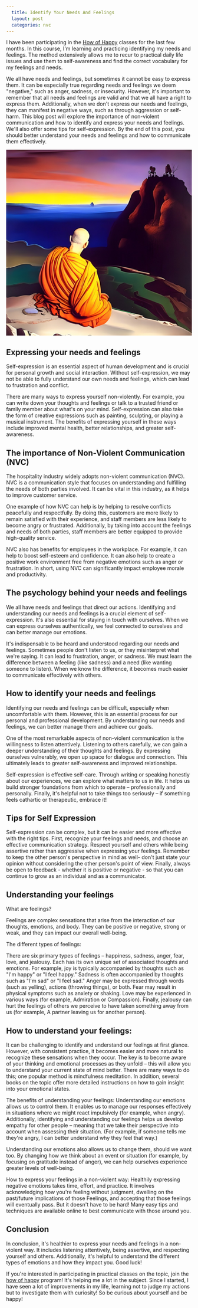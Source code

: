 ```yaml
---
  title: Identify Your Needs And Feelings
  layout: post
  categories: nvc
---
```


I have been participating in the [How of Happy][1] classes for the last few months. In this course, I'm learning and practicing identifying my needs and feelings. The method extensively allows me to recur to practical daily life issues and use them to self-awareness and find the correct vocabulary for my feelings and needs.

We all have needs and feelings, but sometimes it cannot be easy to express them. It can be especially true regarding needs and feelings we deem "negative," such as anger, sadness, or insecurity. However, it's important to remember that all needs and feelings are valid and that we all have a right to express them. Additionally, when we don't express our needs and feelings, they can manifest in negative ways, such as through aggression or self-harm. This blog post will explore the importance of non-violent communication and how to identify and express your needs and feelings. We'll also offer some tips for self-expression. By the end of this post, you should better understand your needs and feelings and how to communicate them effectively.

![AI generated image: a monk on the top of a mountain appreciating the sunset and deeply thinking about his feelings and needs. oil paint by salvador dali](/images/monk-thinking-ai.png)

## Expressing your needs and feelings

Self-expression is an essential aspect of human development and is crucial for personal growth and social interaction. Without self-expression, we may not be able to fully understand our own needs and feelings, which can lead to frustration and conflict.

There are many ways to express yourself non-violently. For example, you can write down your thoughts and feelings or talk to a trusted friend or family member about what's on your mind. Self-expression can also take the form of creative expressions such as painting, sculpting, or playing a musical instrument. The benefits of expressing yourself in these ways include improved mental health, better relationships, and greater self-awareness.

## The importance of Non-Violent Communication (NVC)

The hospitality industry widely adopts non-violent communication (NVC). NVC is a communication style that focuses on understanding and fulfilling the needs of both parties involved. It can be vital in this industry, as it helps to improve customer service.

One example of how NVC can help is by helping to resolve conflicts peacefully and respectfully. By doing this, customers are more likely to remain satisfied with their experience, and staff members are less likely to become angry or frustrated. Additionally, by taking into account the feelings and needs of both parties, staff members are better equipped to provide high-quality service.

NVC also has benefits for employees in the workplace. For example, it can help to boost self-esteem and confidence. It can also help to create a positive work environment free from negative emotions such as anger or frustration. In short, using NVC can significantly impact employee morale and productivity.

## The psychology behind your needs and feelings

We all have needs and feelings that direct our actions. Identifying and understanding our needs and feelings is a crucial element of self-expression. It's also essential for staying in touch with ourselves. When we can express ourselves authentically, we feel connected to ourselves and can better manage our emotions.

It's indispensable to be heard and understood regarding our needs and feelings. Sometimes people don't listen to us, or they misinterpret what we're saying. It can lead to frustration, anger, or sadness. We must learn the difference between a feeling (like sadness) and a need (like wanting someone to listen). When we know the difference, it becomes much easier to communicate effectively with others.

## How to identify your needs and feelings

Identifying our needs and feelings can be difficult, especially when uncomfortable with them. However, this is an essential process for our personal and professional development. By understanding our needs and feelings, we can better manage them and achieve our goals.

One of the most remarkable aspects of non-violent communication is the willingness to listen attentively. Listening to others carefully, we can gain a deeper understanding of their thoughts and feelings. By expressing ourselves vulnerably, we open up space for dialogue and connection. This ultimately leads to greater self-awareness and improved relationships.

Self-expression is effective self-care. Through writing or speaking honestly about our experiences, we can explore what matters to us in life. It helps us build stronger foundations from which to operate – professionally and personally. Finally, it's helpful not to take things too seriously – if something feels cathartic or therapeutic, embrace it!

## Tips for Self Expression

Self-expression can be complex, but it can be easier and more effective with the right tips. First, recognize your feelings and needs, and choose an effective communication strategy. Respect yourself and others while being assertive rather than aggressive when expressing your feelings. Remember to keep the other person's perspective in mind as well- don't just state your opinion without considering the other person's point of view. Finally, always be open to feedback - whether it is positive or negative - so that you can continue to grow as an individual and as a communicator.

## Understanding your feelings

What are feelings?

Feelings are complex sensations that arise from the interaction of our thoughts, emotions, and body. They can be positive or negative, strong or weak, and they can impact our overall well-being.

The different types of feelings:

There are six primary types of feelings – happiness, sadness, anger, fear, love, and jealousy. Each has its own unique set of associated thoughts and emotions. For example, joy is typically accompanied by thoughts such as "I'm happy" or "I feel happy." Sadness is often accompanied by thoughts such as "I'm sad" or "I feel sad." Anger may be expressed through words (such as yelling), actions (throwing things), or both. Fear may result in physical symptoms such as anxiety or shaking. Love may be experienced in various ways (for example, Admiration or Compassion). Finally, jealousy can hurt the feelings of others we perceive to have taken something away from us (for example, A partner leaving us for another person).

## How to understand your feelings:

It can be challenging to identify and understand our feelings at first glance. However, with consistent practice, it becomes easier and more natural to recognize these sensations when they occur. The key is to become aware of your thinking and emotional processes as they unfold – this will allow you to understand your current state of mind better. There are many ways to do this; one popular method is mindfulness meditation. In addition, several books on the topic offer more detailed instructions on how to gain insight into your emotional states.

The benefits of understanding your feelings: Understanding our emotions allows us to control them. It enables us to manage our responses effectively in situations where we might react impulsively (for example, when angry). Additionally, identifying and understanding our feelings helps us develop empathy for other people – meaning that we take their perspective into account when assessing their situation. (For example, if someone tells me they're angry, I can better understand why they feel that way.)

Understanding our emotions also allows us to change them, should we want too. By changing how we think about an event or situation (for example, by focusing on gratitude instead of anger), we can help ourselves experience greater levels of well-being.

How to express your feelings in a non-violent way: Healthily expressing negative emotions takes time, effort, and practice. It involves acknowledging how you're feeling without judgment, dwelling on the past/future implications of those Feelings, and accepting that those feelings will eventually pass. But it doesn't have to be hard! Many easy tips and techniques are available online to best communicate with those around you.

## Conclusion

In conclusion, it's healthier to express your needs and feelings in a non-violent way. It includes listening attentively, being assertive, and respecting yourself and others. Additionally, it's helpful to understand the different types of emotions and how they impact you. Good luck!

If you're interested in participating in practical classes on the topic, join the [how of happy][1] program! It's helping me a lot in the subject. Since I started, I have seen a lot of improvements in my life, learning not to judge my actions but to investigate them with curiosity! So be curious about yourself and be happy! 

[1]: https://howofhappy.com
